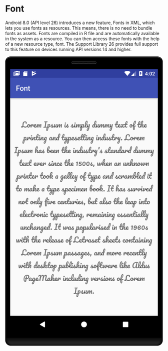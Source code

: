 # Font
Android 8.0 (API level 26) introduces a new feature, Fonts in XML, which lets you use fonts as resources. This means, there is no need to bundle fonts as assets. Fonts are compiled in R file and are automatically available in the system as a resource. You can then access these fonts with the help of a new resource type, font.  The Support Library 26 provides full support to this feature on devices running API versions 14 and higher.


![logo](https://github.com/mukesh4u/Font/raw/master/font.png)
